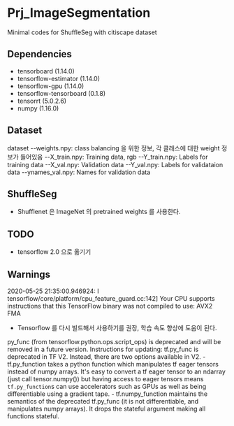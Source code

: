 # Prj_ImageSegmentation
Minimal codes for ShuffleSeg with citiscape dataset

## Dependencies
* tensorboard (1.14.0)
* tensorflow-estimator (1.14.0)
* tensorflow-gpu (1.14.0)
* tensorflow-tensorboard (0.1.8)
* tensorrt (5.0.2.6)
* numpy (1.16.0)

## Dataset
dataset
--weights.npy: class balancing 을 위한 정보, 각 클래스에 대한 weight 정보가 들어있음
--X_train.npy: Training data, rgb
--Y_train.npy: Labels for training data
--X_val.npy: Validation data
--Y_val.npy: Labels for validataion data
--ynames_val.npy: Names for validation data

## ShuffleSeg
* Shufflenet 은 ImageNet 의 pretrained weights 를 사용한다.

## TODO
* tensorflow 2.0 으로 옮기기


## Warnings
2020-05-25 21:35:00.946924: I tensorflow/core/platform/cpu_feature_guard.cc:142] Your CPU supports instructions that this TensorFlow binary was not compiled to use: AVX2 FMA
* Tensorflow 를 다시 빌드해서 사용하기를 권장, 학습 속도 향상에 도움이 된다.

py_func (from tensorflow.python.ops.script_ops) is deprecated and will be removed in a future version.
Instructions for updating:
tf.py_func is deprecated in TF V2. Instead, there are two
    options available in V2.
    - tf.py_function takes a python function which manipulates tf eager
    tensors instead of numpy arrays. It's easy to convert a tf eager tensor to
    an ndarray (just call tensor.numpy()) but having access to eager tensors
    means `tf.py_function`s can use accelerators such as GPUs as well as
    being differentiable using a gradient tape.
    - tf.numpy_function maintains the semantics of the deprecated tf.py_func
    (it is not differentiable, and manipulates numpy arrays). It drops the
    stateful argument making all functions stateful.
    











